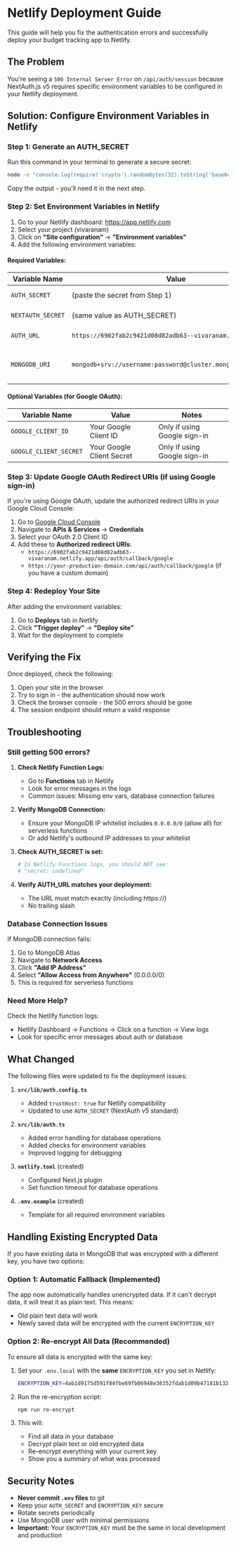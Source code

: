 # Netlify Deployment Guide

This guide will help you fix the authentication errors and successfully deploy your budget tracking app to Netlify.

## The Problem

You're seeing a `500 Internal Server Error` on `/api/auth/session` because NextAuth.js v5 requires specific environment variables to be configured in your Netlify deployment.

## Solution: Configure Environment Variables in Netlify

### Step 1: Generate an AUTH_SECRET

Run this command in your terminal to generate a secure secret:

```bash
node -e "console.log(require('crypto').randomBytes(32).toString('base64'))"
```

Copy the output - you'll need it in the next step.

### Step 2: Set Environment Variables in Netlify

1. Go to your Netlify dashboard: https://app.netlify.com
2. Select your project (vivaranam)
3. Click on **"Site configuration"** → **"Environment variables"**
4. Add the following environment variables:

#### Required Variables:

| Variable Name | Value | Notes |
|--------------|-------|-------|
| `AUTH_SECRET` | (paste the secret from Step 1) | Required for NextAuth v5 |
| `NEXTAUTH_SECRET` | (same value as AUTH_SECRET) | Fallback for compatibility |
| `AUTH_URL` | `https://6902fab2c9421d08d82adb63--vivaranam.netlify.app` | Your Netlify URL |
| `MONGODB_URI` | `mongodb+srv://username:password@cluster.mongodb.net/dbname` | Your MongoDB connection string |

#### Optional Variables (for Google OAuth):

| Variable Name | Value | Notes |
|--------------|-------|-------|
| `GOOGLE_CLIENT_ID` | Your Google Client ID | Only if using Google sign-in |
| `GOOGLE_CLIENT_SECRET` | Your Google Client Secret | Only if using Google sign-in |

### Step 3: Update Google OAuth Redirect URIs (if using Google sign-in)

If you're using Google OAuth, update the authorized redirect URIs in your Google Cloud Console:

1. Go to [Google Cloud Console](https://console.cloud.google.com/)
2. Navigate to **APIs & Services** → **Credentials**
3. Select your OAuth 2.0 Client ID
4. Add these to **Authorized redirect URIs**:
   - `https://6902fab2c9421d08d82adb63--vivaranam.netlify.app/api/auth/callback/google`
   - `https://your-production-domain.com/api/auth/callback/google` (if you have a custom domain)

### Step 4: Redeploy Your Site

After adding the environment variables:

1. Go to **Deploys** tab in Netlify
2. Click **"Trigger deploy"** → **"Deploy site"**
3. Wait for the deployment to complete

## Verifying the Fix

Once deployed, check the following:

1. Open your site in the browser
2. Try to sign in - the authentication should now work
3. Check the browser console - the 500 errors should be gone
4. The session endpoint should return a valid response

## Troubleshooting

### Still getting 500 errors?

1. **Check Netlify Function Logs:**
   - Go to **Functions** tab in Netlify
   - Look for error messages in the logs
   - Common issues: Missing env vars, database connection failures

2. **Verify MongoDB Connection:**
   - Ensure your MongoDB IP whitelist includes `0.0.0.0/0` (allow all) for serverless functions
   - Or add Netlify's outbound IP addresses to your whitelist

3. **Check AUTH_SECRET is set:**
   ```bash
   # In Netlify Functions logs, you should NOT see:
   # "secret: undefined"
   ```

4. **Verify AUTH_URL matches your deployment:**
   - The URL must match exactly (including https://)
   - No trailing slash

### Database Connection Issues

If MongoDB connection fails:

1. Go to MongoDB Atlas
2. Navigate to **Network Access**
3. Click **"Add IP Address"**
4. Select **"Allow Access from Anywhere"** (0.0.0.0/0)
5. This is required for serverless functions

### Need More Help?

Check the Netlify function logs:
- Netlify Dashboard → Functions → Click on a function → View logs
- Look for specific error messages about auth or database

## What Changed

The following files were updated to fix the deployment issues:

1. **`src/lib/auth.config.ts`**
   - Added `trustHost: true` for Netlify compatibility
   - Updated to use `AUTH_SECRET` (NextAuth v5 standard)

2. **`src/lib/auth.ts`**
   - Added error handling for database operations
   - Added checks for environment variables
   - Improved logging for debugging

3. **`netlify.toml`** (created)
   - Configured Next.js plugin
   - Set function timeout for database operations

4. **`.env.example`** (created)
   - Template for all required environment variables

## Handling Existing Encrypted Data

If you have existing data in MongoDB that was encrypted with a different key, you have two options:

### Option 1: Automatic Fallback (Implemented)
The app now automatically handles unencrypted data. If it can't decrypt data, it will treat it as plain text. This means:
- Old plain text data will work
- Newly saved data will be encrypted with the current `ENCRYPTION_KEY`

### Option 2: Re-encrypt All Data (Recommended)
To ensure all data is encrypted with the same key:

1. Set your `.env.local` with the **same** `ENCRYPTION_KEY` you set in Netlify:
   ```bash
   ENCRYPTION_KEY=4ab1d9175d591f84fbe69fb06948e36352fdab1d09b47181b1325f9984072564
   ```

2. Run the re-encryption script:
   ```bash
   npm run re-encrypt
   ```

3. This will:
   - Find all data in your database
   - Decrypt plain text or old encrypted data
   - Re-encrypt everything with your current key
   - Show you a summary of what was processed

## Security Notes

- **Never commit `.env` files** to git
- Keep your `AUTH_SECRET` and `ENCRYPTION_KEY` secure
- Rotate secrets periodically
- Use MongoDB user with minimal permissions
- **Important:** Your `ENCRYPTION_KEY` must be the same in local development and production


